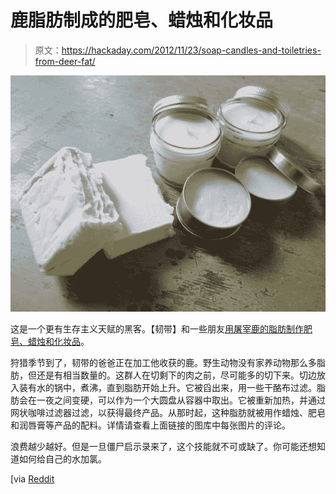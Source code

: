 # 鹿脂肪制成的肥皂、蜡烛和化妆品

> 原文：<https://hackaday.com/2012/11/23/soap-candles-and-toiletries-from-deer-fat/>

![](img/9d57a663b83f26dc9da0154f1263a815.png "making-soap-candles-and-cosmetics-from-deer-fat")

这是一个更有生存主义天赋的黑客。【韧带】和一些朋友[用屠宰鹿的脂肪制作肥皂、蜡烛和化妆品](http://imgur.com/a/Fxf2I)。

狩猎季节到了，韧带的爸爸正在加工他收获的鹿。野生动物没有家养动物那么多脂肪，但还是有相当数量的。这群人在切剩下的肉之前，尽可能多的切下来。切边放入装有水的锅中，煮沸，直到脂肪开始上升。它被舀出来，用一些干酪布过滤。脂肪会在一夜之间变硬，可以作为一个大圆盘从容器中取出。它被重新加热，并通过网状咖啡过滤器过滤，以获得最终产品。从那时起，这种脂肪就被用作蜡烛、肥皂和润唇膏等产品的配料。详情请查看上面链接的图库中每张图片的评论。

浪费越少越好。但是一旦僵尸启示录来了，这个技能就不可或缺了。你可能还想知道如何给自己的水加氯。

[via [Reddit](http://www.reddit.com/r/somethingimade/comments/13n9yv/we_made_candles_soap_and_salve_from_deer_fat/)